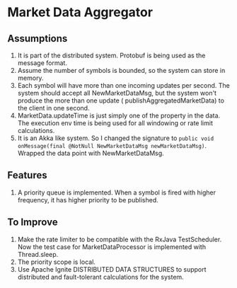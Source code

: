 # Market Data Aggregator

## Assumptions

1. It is part of the distributed system. Protobuf is being used as the message format.
2. Assume the number of symbols is bounded, so the system can store in memory.
3. Each symbol will have more than one incoming updates per second. The system should accept all
   NewMarketDataMsg, but the system won't produce the more than one update (
   publishAggregatedMarketData) to the client in one second.
4. MarketData.updateTime is just simply one of the property in the data. The execution env time is
   being used for all windowing or rate limit calculations.
5. It is an Akka like system. So I changed the signature
   to `public void onMessage(final @NotNull NewMarketDataMsg newMarketDataMsg)`. Wrapped the data
   point with NewMarketDataMsg.

## Features

1. A priority queue is implemented. When a symbol is fired with higher frequency, it has higher
   priority to be published.

## To Improve

1. Make the rate limiter to be compatible with the RxJava TestScheduler. Now the test case for
   MarketDataProcessor is implemented with Thread.sleep.
2. The priority scope is local.
3. Use Apache Ignite DISTRIBUTED DATA STRUCTURES to support distributed and fault-tolerant calculations
   for the system.